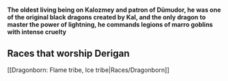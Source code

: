 #### The oldest living being on Kalozmey and patron of Dümudor, he was one of the original black dragons created by Kal, and the only dragon to master the power of lightning, he commands legions of marro goblins with intense cruelty  

## Races that worship Derigan  
[[Dragonborn: Flame tribe, Ice tribe|Races/Dragonborn]]